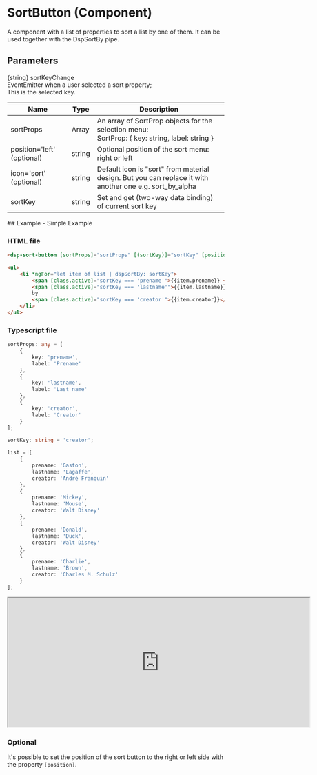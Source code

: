 # SortButton (Component)

A component with a list of properties to sort a list by one of them.
It can be used together with the DspSortBy pipe.

## Parameters

{string} sortKeyChange <br>
EventEmitter when a user selected a sort property; <br>
This is the selected key.

Name | Type | Description
--- | --- | ---
sortProps | Array<SortProp> | An array of SortProp objects for the selection menu: <br> SortProp: { key: string, label: string }
position='left' (optional) | string | Optional position of the sort menu: right or left
icon='sort' (optional) | string | Default icon is "sort" from material design. But you can replace it with another one e.g. sort_by_alpha
sortKey | string | Set and get (two-way data binding) of current sort key

## Example - Simple Example

### HTML file

```html
<dsp-sort-button [sortProps]="sortProps" [(sortKey)]="sortKey" [position]="'right'"></dsp-sort-button>

<ul>
    <li *ngFor="let item of list | dspSortBy: sortKey">
        <span [class.active]="sortKey === 'prename'">{{item.prename}} </span>
        <span [class.active]="sortKey === 'lastname'">{{item.lastname}} </span>
        by
        <span [class.active]="sortKey === 'creator'">{{item.creator}}</span>
    </li>
</ul>
```

### Typescript file

```ts
sortProps: any = [
    {
        key: 'prename',
        label: 'Prename'
    },
    {
        key: 'lastname',
        label: 'Last name'
    },
    {
        key: 'creator',
        label: 'Creator'
    }
];

sortKey: string = 'creator';

list = [
    {
        prename: 'Gaston',
        lastname: 'Lagaffe',
        creator: 'André Franquin'
    },
    {
        prename: 'Mickey',
        lastname: 'Mouse',
        creator: 'Walt Disney'
    },
    {
        prename: 'Donald',
        lastname: 'Duck',
        creator: 'Walt Disney'
    },
    {
        prename: 'Charlie',
        lastname: 'Brown',
        creator: 'Charles M. Schulz'
    }
];
```

<iframe src="https://stackblitz.com/edit/knora-sort-button?embed=1&file=src/app/app.component.ts&hideExplorer=1&hideNavigation=1&hidedevtools=1&view=preview" width="700px" height="300px"></iframe>

### Optional

It's possible to set the position of the sort button to the right or left side with the property `[position]`.
